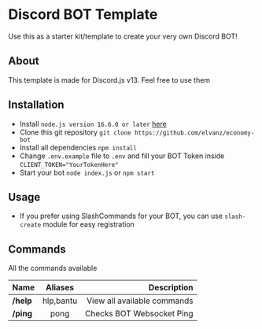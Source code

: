 # Discord BOT Template

Use this as a starter kit/template to create your very own Discord BOT! 

## About

This template is made for Discord.js v13. Feel free to use them

## Installation
* Install `node.js version 16.6.0 or later` [here](https://nodejs.org/en)
* Clone this git repository `git clone https://github.com/elvanz/economy-bot`
* Install all dependencies `npm install`
* Change `.env.example` file to `.env` and fill your BOT Token inside `CLIENT_TOKEN="YourTokenHere"`
* Start your bot `node index.js` or `npm start`

## Usage
* If you prefer using SlashCommands for your BOT, you can use `slash-create` module for easy registration

## Commands

All the commands available


|   Name    | Aliases |         Description         |
|:----------|:-------:|----------------------------:|
| **/help** |hlp,bantu| View all available commands |
| **/ping** |  pong   |  Checks BOT Websocket Ping  |


